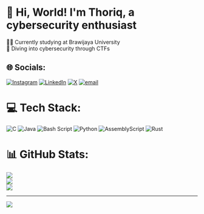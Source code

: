 # 💫 Hi, World! I'm Thoriq, a cybersecurity enthusiast
👨‍🎓 Currently studying at Brawijaya University<br>🚩 Diving into cybersecurity through CTFs 


## 🌐 Socials:
[![Instagram](https://img.shields.io/badge/Instagram-%23E4405F.svg?logo=Instagram&logoColor=white)](https://instagram.com/amdthfz) [![LinkedIn](https://img.shields.io/badge/LinkedIn-%230077B5.svg?logo=linkedin&logoColor=white)](https://linkedin.com/in/ahmadthoriqh) [![X](https://img.shields.io/badge/X-black.svg?logo=X&logoColor=white)](https://x.com/tkiiy0) [![email](https://img.shields.io/badge/Email-D14836?logo=gmail&logoColor=white)](mailto:amd.thfz7@gmail.com) 

# 💻 Tech Stack:
![C](https://img.shields.io/badge/c-%2300599C.svg?style=for-the-badge&logo=c&logoColor=white) ![Java](https://img.shields.io/badge/java-%23ED8B00.svg?style=for-the-badge&logo=openjdk&logoColor=white) ![Bash Script](https://img.shields.io/badge/bash_script-%23121011.svg?style=for-the-badge&logo=gnu-bash&logoColor=white) ![Python](https://img.shields.io/badge/python-3670A0?style=for-the-badge&logo=python&logoColor=ffdd54) ![AssemblyScript](https://img.shields.io/badge/assembly%20script-%23000000.svg?style=for-the-badge&logo=assemblyscript&logoColor=white) ![Rust](https://img.shields.io/badge/rust-%23000000.svg?style=for-the-badge&logo=rust&logoColor=white)
# 📊 GitHub Stats:
![](https://github-readme-stats.vercel.app/api?username=unlikeneptune&theme=dark&hide_border=false&include_all_commits=true&count_private=false)<br/>
![](https://nirzak-streak-stats.vercel.app/?user=unlikeneptune&theme=dark&hide_border=false)<br/>
![](https://github-readme-stats.vercel.app/api/top-langs/?username=unlikeneptune&theme=dark&hide_border=false&include_all_commits=true&count_private=false&layout=compact)

---
[![](https://visitcount.itsvg.in/api?id=unlikeneptune&icon=0&color=11)](https://visitcount.itsvg.in)

